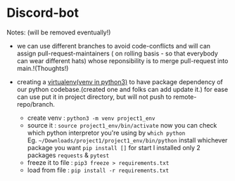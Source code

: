 # Discord-bot














Notes: (will be removed eventually!)

- we can use different branches to avoid code-conflicts and will can assign pull-request-maintainers ( on rolling basis - so that everybody can wear different hats) whose reponsibility is to merge pull-request into main.!(Thoughts!)

- creating a [virtualenv(venv in python3)](https://docs.python.org/3/library/venv.html) to have package dependency of our python codebase.(created one and folks can add update it.)
for ease can use put it in project directory, but will not push to remote-repo/branch.

  - create venv       : `python3 -m venv project1_env`
  - source it         : `source project1_env/bin/activate`
    now you can check which python interpretor you're using by 
    `which python`  
     Eg. `~/Downloads/project1/project1_env/bin/python`
    install whichever package you want `pip install []`
    for start I installed only 2 packages `requests` & `pytest`
  - freeze it to file : `pip3 freeze > requirements.txt`
  - load from file    : `pip install -r requirements.txt`